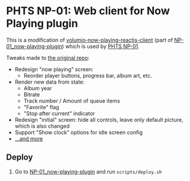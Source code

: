 # PHTS NP-01: Web client for Now Playing plugin

This is a modification of [volumio-now-playing-reactjs-client] (part of [NP-01_now-playing-plugin]) which is used by [PHTS NP-01].

Tweaks made to [the original repo][volumio-now-playing-reactjs-client]:

- Redesign "now playing" screen:
  - Reorder player buttons, progress bar, album art, etc.
- Render new data from state:
  - Album year
  - Bitrate
  - Track number / Amount of queue items
  - "Favorite" flag
  - "Stop after current" indicator
- Redesign "initial" screen: hide all controls, leave only default picture, which is also changed
- Support "Show clock" options for idle screen config
- [...and more][commits]

## Deploy

1. Go to [NP-01_now-playing-plugin] and run `scripts/deploy.sh`

[volumio-now-playing-reactjs-client]: https://github.com/patrickkfkan/volumio-now-playing-reactjs-client
[NP-01_now-playing-plugin]: https://github.com/phts/NP-01_now-playing-plugin
[phts np-01]: https://tsaryk.com/NP-01
[commits]: https://github.com/phts/NP-01_now-playing-plugin-web-client/commits/master
